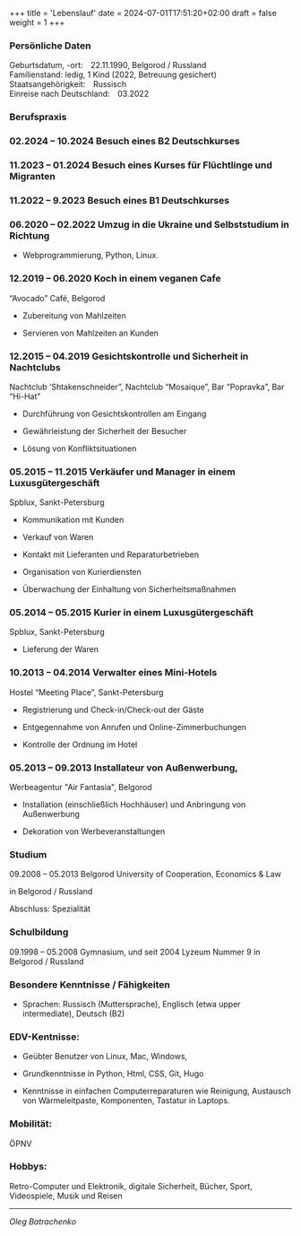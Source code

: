 +++
title = 'Lebenslauf'
date = 2024-07-01T17:51:20+02:00
draft = false
weight = 1
+++

### Persönliche Daten

Geburtsdatum, -ort: 22.11.1990, Belgorod / Russland\
Familienstand: ledig, 1 Kind (2022, Betreuung gesichert)\
Staatsangehörigkeit: Russisch\
Einreise nach Deutschland: 03.2022 

### Berufspraxis

### 02.2024 – 10.2024   Besuch eines B2 Deutschkurses

### 11.2023 – 01.2024   Besuch eines Kurses für Flüchtlinge und Migranten

### 11.2022 – 9.2023   Besuch eines B1 Deutschkurses

### 06.2020 – 02.2022   Umzug in die Ukraine und Selbststudium in Richtung

- Webprogrammierung, Python, Linux.

### 12.2019 – 06.2020   Koch in einem veganen Cafe

“Avocado” Café, Belgorod

- Zubereitung von Mahlzeiten

- Servieren von Mahlzeiten an Kunden

### 12.2015 – 04.2019   Gesichtskontrolle und Sicherheit in Nachtclubs

Nachtclub ‘Shtakenschneider”, Nachtclub “Mosaique”, Bar “Popravka”, Bar “Hi-Hat”

- Durchführung von Gesichtskontrollen am Eingang

- Gewährleistung der Sicherheit der Besucher

- Lösung von Konfliktsituationen 
        
### 05.2015 – 11.2015   Verkäufer und Manager in einem Luxusgütergeschäft

Spblux, Sankt-Petersburg

- Kommunikation mit Kunden

- Verkauf von Waren

- Kontakt mit Lieferanten und Reparaturbetrieben

- Organisation von Kurierdiensten

- Überwachung der Einhaltung von Sicherheitsmaßnahmen

### 05.2014 – 05.2015    Kurier in einem Luxusgütergeschäft

Spblux, Sankt-Petersburg

- Lieferung der Waren

### 10.2013 – 04.2014    Verwalter eines Mini-Hotels

Hostel “Meeting Place”, Sankt-Petersburg

- Registrierung und Check-in/Check-out der Gäste

- Entgegennahme von Anrufen und Online-Zimmerbuchungen

- Kontrolle der Ordnung im Hotel

### 05.2013 – 09.2013    Installateur von Außenwerbung,

Werbeagentur "Air Fantasia", Belgorod

- Installation (einschließlich Hochhäuser) und Anbringung von Außenwerbung

- Dekoration von Werbeveranstaltungen

### Studium

09.2008 – 05.2013 Belgorod University of Cooperation, Economics & Law

in Belgorod / Russland

Abschluss: Spezialität

### Schulbildung

09.1998 – 05.2008 Gymnasium, und seit 2004 Lyzeum Nummer 9 
in Belgorod / Russland


### Besondere Kenntnisse / Fähigkeiten

- Sprachen: Russisch (Muttersprache), Englisch (etwa upper intermediate), Deutsch (B2)

### EDV-Kentnisse:

- Geübter Benutzer von Linux, Mac, Windows,

- Grundkenntnisse in Python, Html, CSS, Git, Hugo

- Kenntnisse in einfachen Computerreparaturen wie Reinigung, 
Austausch von Wärmeleitpaste, Komponenten, Tastatur in Laptops.

### Mobilität: 
ÖPNV

### Hobbys:

Retro-Computer und Elektronik, digitale Sicherheit, Bücher, Sport, 
Videospiele, Musik und Reisen

---

*Oleg Batrachenko*
